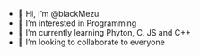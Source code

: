- 👋 Hi, I’m @blackMezu
- 👀 I’m interested in Programming
- 🌱 I’m currently learning Phyton, C, JS and C++
- 💞️ I’m looking to collaborate to everyone 


<!---
blackMezu/blackMezu is a ✨ special ✨ repository because its `README.md` (this file) appears on your GitHub profile.
You can click the Preview link to take a look at your changes.
--->
